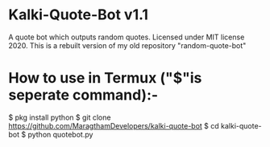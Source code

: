# Kalki-Quote-Bot v1.1

A quote bot which outputs random quotes.
Licensed under MIT license 2020.
This is a rebuilt version of my old repository "random-quote-bot"

# How to use in Termux ("$"is seperate command):-
$ pkg install python
$ git clone https://github.com/MaragthamDevelopers/kalki-quote-bot
$ cd kalki-quote-bot
$ python quotebot.py

